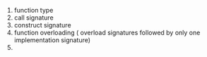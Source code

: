 1. function type
2. call signature
3. construct signature
4. function overloading ( overload signatures followed by only one implementation signature)
5. 